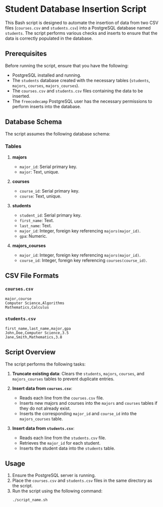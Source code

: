 # Student Database Insertion Script

This Bash script is designed to automate the insertion of data from two CSV files (`courses.csv` and `students.csv`) into a PostgreSQL database named `students`. The script performs various checks and inserts to ensure that the data is correctly populated in the database.

## Prerequisites

Before running the script, ensure that you have the following:

- PostgreSQL installed and running.
- The `students` database created with the necessary tables (`students`, `majors`, `courses`, `majors_courses`).
- The `courses.csv` and `students.csv` files containing the data to be inserted.
- The `freecodecamp` PostgreSQL user has the necessary permissions to perform inserts into the database.

## Database Schema

The script assumes the following database schema:

### Tables

1. **majors**
    - `major_id`: Serial primary key.
    - `major`: Text, unique.

2. **courses**
    - `course_id`: Serial primary key.
    - `course`: Text, unique.

3. **students**
    - `student_id`: Serial primary key.
    - `first_name`: Text.
    - `last_name`: Text.
    - `major_id`: Integer, foreign key referencing `majors(major_id)`.
    - `gpa`: Numeric.

4. **majors_courses**
    - `major_id`: Integer, foreign key referencing `majors(major_id)`.
    - `course_id`: Integer, foreign key referencing `courses(course_id)`.


## CSV File Formats

### `courses.csv`

```csv
major,course
Computer Science,Algorithms
Mathematics,Calculus
```
### `students.csv`
```csv
first_name,last_name,major,gpa
John,Doe,Computer Science,3.5
Jane,Smith,Mathematics,3.8
```


## Script Overview

The script performs the following tasks:

1. **Truncate existing data**: Clears the `students`, `majors`, `courses`, and `majors_courses` tables to prevent duplicate entries.

2. **Insert data from `courses.csv`**:
    - Reads each line from the `courses.csv` file.
    - Inserts new majors and courses into the `majors` and `courses` tables if they do not already exist.
    - Inserts the corresponding `major_id` and `course_id` into the `majors_courses` table.

3. **Insert data from `students.csv`**:
    - Reads each line from the `students.csv` file.
    - Retrieves the `major_id` for each student.
    - Inserts the student data into the `students` table.

## Usage

1. Ensure the PostgreSQL server is running.
2. Place the `courses.csv` and `students.csv` files in the same directory as the script.
3. Run the script using the following command:
    ```bash
    ./script_name.sh
    ```



